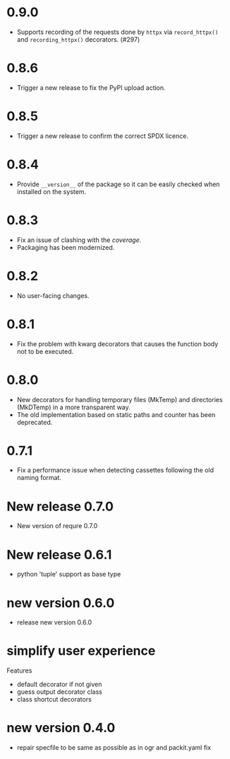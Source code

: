 # 0.9.0

- Supports recording of the requests done by `httpx` via `record_httpx()` and `recording_httpx()` decorators. (#297)

# 0.8.6

- Trigger a new release to fix the PyPI upload action.

# 0.8.5

- Trigger a new release to confirm the correct SPDX licence.

# 0.8.4

- Provide `__version__` of the package so it can be easily checked when installed on the system.

# 0.8.3

- Fix an issue of clashing with the _coverage_.
- Packaging has been modernized.

# 0.8.2

- No user-facing changes.

# 0.8.1

- Fix the problem with kwarg decorators that causes the function body not to be executed.

# 0.8.0

- New decorators for handling temporary files (MkTemp) and directories (MkDTemp) in a more transparent way.
- The old implementation based on static paths and counter has been deprecated.

# 0.7.1

- Fix a performance issue when detecting cassettes following the old naming format.

# New release 0.7.0

- New version of requre 0.7.0

# New release 0.6.1

- python 'tuple' support as base type

# new version 0.6.0

- release new version 0.6.0

# simplify user experience

Features

- default decorator if not given
- guess output decorator class
- class shortcut decorators

# new version 0.4.0

- repair specfile to be same as possible as in ogr and packit.yaml fix
